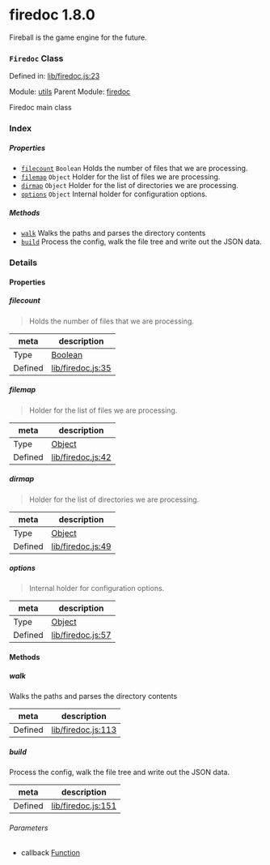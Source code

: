 
# firedoc 1.8.0

Fireball is the game engine for the future.

### `Firedoc` Class


Defined in: [lib/firedoc.js:23](../files/lib/firedoc.js.js)

Module: [utils](../modules/utils.md)
Parent Module: [firedoc](../modules/firedoc.md)




Firedoc main class

### Index

##### Properties

  - [`filecount`](#property-filecount) `Boolean` Holds the number of files that we are processing.
  - [`filemap`](#property-filemap) `Object` Holder for the list of files we are processing.
  - [`dirmap`](#property-dirmap) `Object` Holder for the list of directories we are processing.
  - [`options`](#property-options) `Object` Internal holder for configuration options.



##### Methods

  - [`walk`](#method-walk) Walks the paths and parses the directory contents
  - [`build`](#method-build) Process the config, walk the file tree and write out the JSON data.





### Details


#### Properties


##### filecount

> Holds the number of files that we are processing.

| meta | description |
|------|-------------|
| Type | <a href="https://developer.mozilla.org/en/JavaScript/Reference/Global_Objects/Boolean" class="crosslink external" target="_blank">Boolean</a> |
| Defined | [lib/firedoc.js:35](../files/lib_firedoc.js.md#l35) |



##### filemap

> Holder for the list of files we are processing.

| meta | description |
|------|-------------|
| Type | <a href="https://developer.mozilla.org/en/JavaScript/Reference/Global_Objects/Object" class="crosslink external" target="_blank">Object</a> |
| Defined | [lib/firedoc.js:42](../files/lib_firedoc.js.md#l42) |



##### dirmap

> Holder for the list of directories we are processing.

| meta | description |
|------|-------------|
| Type | <a href="https://developer.mozilla.org/en/JavaScript/Reference/Global_Objects/Object" class="crosslink external" target="_blank">Object</a> |
| Defined | [lib/firedoc.js:49](../files/lib_firedoc.js.md#l49) |



##### options

> Internal holder for configuration options.

| meta | description |
|------|-------------|
| Type | <a href="https://developer.mozilla.org/en/JavaScript/Reference/Global_Objects/Object" class="crosslink external" target="_blank">Object</a> |
| Defined | [lib/firedoc.js:57](../files/lib_firedoc.js.md#l57) |






<!-- Method Block -->
#### Methods


##### walk

Walks the paths and parses the directory contents

| meta | description |
|------|-------------|
| Defined | [lib/firedoc.js:113](../files/lib_firedoc.js.md#l113) |



##### build

Process the config, walk the file tree and write out the JSON data.

| meta | description |
|------|-------------|
| Defined | [lib/firedoc.js:151](../files/lib_firedoc.js.md#l151) |

###### Parameters
- callback <a href="https://developer.mozilla.org/en/JavaScript/Reference/Global_Objects/Function" class="crosslink external" target="_blank">Function</a> 



